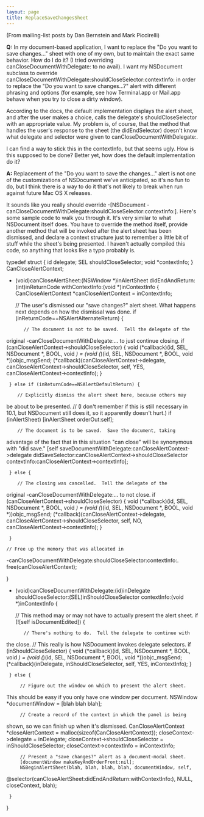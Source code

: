 ```yaml
---
layout: page
title: ReplaceSaveChangesSheet
---
```


(From mailing-list posts by Dan Bernstein and Mark Piccirelli)

**Q:**
In my document-based application, I want to replace the "Do you want to 
save changes..." sheet with one of my own, but to maintain the exact 
same behavior. How do I do it? (I tried overriding 
canCloseDocumentWithDelegate: to no avail).
I want my NSDocument subclass to override 
canCloseDocumentWithDelegate:shouldCloseSelector:contextInfo: in order 
to replace the "Do you want to save changes...?" alert with different 
phrasing and options (for example, see how Terminal.app or Mail.app 
behave when you try to close a dirty window).

According to the docs, the default implementation displays the alert 
sheet, and after the user makes a choice, calls the delegate's 
shouldCloseSelector with an appropriate value. My problem is, of 
course, that the method that handles the user's response to the sheet 
(the didEndSelector) doesn't know what delegate and selector were given 
to canCloseDocumentWithDelegate:.

I can find a way to stick this in the contextInfo, but that seems ugly. 
How is this supposed to be done? Better yet, how does the default 
implementation do it?

**A:**
Replacement of the "Do you want to save the changes..." alert is not one 
of the customizations of NSDocument we've anticipated, so it's no fun to 
do, but I think there is a way to do it that's not likely to break when 
run against future Mac OS X releases.

It sounds like you really should override -[NSDocument 
-canCloseDocumentWithDelegate:shouldCloseSelector:contextInfo:].  Here's 
some sample code to walk you through it.  It's very similar to what 
NSDocument itself does.  You have to override the method itself, provide 
another method that will be invoked after the alert sheet has been 
dismissed, and declare a context structure just to remember a little bit 
of stuff while the sheet's being presented.  I haven't actually compiled 
this code, so anything that looks like a typo probably is.

				
    
typedef struct {
     id delegate;
     SEL shouldCloseSelector;
     void *contextInfo;
} CanCloseAlertContext;

- (void)canCloseAlertSheet:(NSWindow *)inAlertSheet 
didEndAndReturn:(int)inReturnCode withContextInfo:(void *)inContextInfo {
     CanCloseAlertContext *canCloseAlertContext = inContextInfo;

	// The user's dismissed our "save changes?" alert sheet.  What 
happens next depends on how the dismissal was done.
     if (inReturnCode==NSAlertAlternateReturn) {

         // The document is not to be saved.  Tell the delegate of the 
original -canCloseDocumentWithDelegate:... to just continue closing.
         if (canCloseAlertContext->shouldCloseSelector) {
             void (*callback)(id, SEL, NSDocument *, BOOL, void *) = 
(void (*)(id, SEL, NSDocument *, BOOL, void *))objc_msgSend;
             (*callback)(canCloseAlertContext->delegate, 
canCloseAlertContext->shouldCloseSelector, self, YES, 
canCloseAlertContext->contextInfo);
         }

     } else if (inReturnCode==NSAlertDefaultReturn) {

		// Explicitly dismiss the alert sheet here, because others may 
be about to be presented.
		// (I don't remember if this is still necessary in 10.1, but 
NSDocument still does it, so it apparently doesn't hurt.)
         if (inAlertSheet) [inAlertSheet orderOut:self];

		// The document is to be saved.  Save the document, taking 
advantage of the fact that in this situation "can close" will be 
synonymous with "did save."
         [self saveDocumentWithDelegate:canCloseAlertContext->delegate 
didSaveSelector:canCloseAlertContext->shouldCloseSelector 
contextInfo:canCloseAlertContext->contextInfo];

     } else {

		// The closing was cancelled.  Tell the delegate of the 
original -canCloseDocumentWithDelegate:... to not close.
         if (canCloseAlertContext->shouldCloseSelector) {
             void (*callback)(id, SEL, NSDocument *, BOOL, void *) = 
(void (*)(id, SEL, NSDocument *, BOOL, void *))objc_msgSend;
             (*callback)(canCloseAlertContext->delegate, 
canCloseAlertContext->shouldCloseSelector, self, NO, 
canCloseAlertContext->contextInfo);
         }

     }

	// Free up the memory that was allocated in 
-canCloseDocumentWithDelegate:shouldCloseSelector:contextInfo:.
     free(canCloseAlertContext);

}

- (void)canCloseDocumentWithDelegate:(id)inDelegate 
shouldCloseSelector:(SEL)inShouldCloseSelector contextInfo:(void 
*)inContextInfo {

     // This method may or may not have to actually present the alert 
sheet.
     if (![self isDocumentEdited]) {

         // There's nothing to do.  Tell the delegate to continue with 
the close.
		// This really is how NSDocument invokes delegate selectors.
         if (inShouldCloseSelector) {
             void (*callback)(id, SEL, NSDocument *, BOOL, void *) = 
(void (*)(id, SEL, NSDocument *, BOOL, void *))objc_msgSend;
             (*callback)(inDelegate, inShouldCloseSelector, self, YES, 
inContextInfo);
         }

     } else {

         // Figure out the window on which to present the alert sheet.  
This should be easy if you only have one window per document.
         NSWindow *documentWindow = [blah blah blah];

         // Create a record of the context in which the panel is being 
shown, so we can finish up when it's dismissed.
         CanCloseAlertContext *closeAlertContext = 
malloc(sizeof(CanCloseAlertContext));
         closeContext->delegate = inDelegate;
         closeContext->shouldCloseSelector = inShouldCloseSelector;
         closeContext->contextInfo = inContextInfo;

         // Present a "save changes?" alert as a document-modal sheet.
         [documentWindow makeKeyAndOrderFront:nil];
         NSBeginAlertSheet(blah, blah, blah, blah, documentWindow, self, 
@selector(canCloseAlertSheet:didEndAndReturn:withContextInfo:), NULL, 
closeContext, blah);

     }

}

